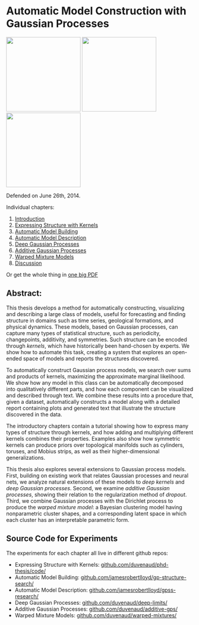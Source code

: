 Automatic Model Construction with Gaussian Processes
=====================

<img src="https://raw.githubusercontent.com/duvenaud/phd-thesis/master/figures/topology/mobius.png" width="200"> <img src="https://raw.githubusercontent.com/duvenaud/phd-thesis/master/figures/additive/3d-kernel/3d_add_kernel_321.png" width="200"> <img src="https://raw.githubusercontent.com/duvenaud/phd-thesis/master/figures/deep-limits/map_connected/latent_coord_map_layer_39.png" width="200">

Defended on June 26th, 2014.

Individual chapters:

1. [Introduction](intro.pdf)
2. [Expressing Structure with Kernels](kernels.pdf)
3. [Automatic Model Building](grammar.pdf)
4. [Automatic Model Description](description.pdf)
5. [Deep Gaussian Processes](deeplimits.pdf)
6. [Additive Gaussian Processes](additive.pdf)
7. [Warped Mixture Models](warped.pdf)
7. [Discussion](discussion.pdf)

Or get the whole thing in [one big PDF](thesis.pdf)



Abstract:
----------

This thesis develops a method for automatically constructing, visualizing and describing a large class of models, useful for forecasting and finding structure in domains such as time series, geological formations, and physical dynamics.
These models, based on Gaussian processes, can capture many types of statistical structure, such as periodicity, changepoints, additivity, and symmetries.
Such structure can be encoded through *kernels*, which have historically been hand-chosen by experts.
We show how to automate this task, creating a system that explores an open-ended space of models and reports the structures discovered.

To automatically construct Gaussian process models, we search over sums and products of kernels, maximizing the approximate marginal likelihood.
We show how any model in this class can be automatically decomposed into qualitatively different parts, and how each component can be visualized and described through text.
We combine these results into a procedure that, given a dataset, automatically constructs a model along with a detailed report containing plots and generated text that illustrate the structure discovered in the data.

The introductory chapters contain a tutorial showing how to express many types of structure through kernels, and how adding and multiplying different kernels combines their properties.
Examples also show how symmetric kernels can produce priors over topological manifolds such as cylinders, toruses, and Mobius strips, as well as their higher-dimensional generalizations.

This thesis also explores several extensions to Gaussian process models.
First, building on existing work that relates Gaussian processes and neural nets, we analyze natural extensions of these models to *deep kernels* and *deep Gaussian processes*.
Second, we examine *additive Gaussian processes*, showing their relation to the regularization method of *dropout*.
Third, we combine Gaussian processes with the Dirichlet process to produce the *warped mixture model*: a Bayesian clustering model having nonparametric cluster shapes, and a corresponding latent space in which each cluster has an interpretable parametric form.


Source Code for Experiments
------------------

The experiments for each chapter all live in different github repos:

* Expressing Structure with Kernels: [github.com/duvenaud/phd-thesis/code/](http://github.com/duvenaud/phd-thesis/tree/master/code/)
* Automatic Model Building: [github.com/jamesrobertlloyd/gp-structure-search/](http://www.github.com/jamesrobertlloyd/gp-structure-search/)
* Automatic Model Description: [github.com/jamesrobertlloyd/gpss-research/](http://www.github.com/jamesrobertlloyd/gpss-research/)
* Deep Gaussian Processes: [github.com/duvenaud/deep-limits/](http://www.github.com/duvenaud/deep-limits/)
* Additive Gaussian Processes: [github.com/duvenaud/additive-gps/](http://www.github.com/duvenaud/additive-gps/)
* Warped Mixture Models: [github.com/duvenaud/warped-mixtures/](http://www.github.com/duvenaud/warped-mixtures/)

